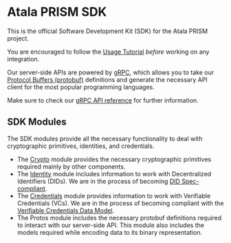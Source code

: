 # Atala PRISM SDK
This is the official Software Development Kit (SDK) for the Atala PRISM project.

You are encouraged to follow the [Usage Tutorial](wiki/usage-tutorial) *before* working on any integration.

Our server-side APIs are powered by [gRPC](https://grpc.io), which allows you to take our [Protocol Buffers (protobuf)](https://developers.google.com/protocol-buffers/) definitions and generate the necessary API client for the most popular programming languages.

Make sure to check our [gRPC API reference](wiki/grpc/grpc-api) for further information.

## SDK Modules
The SDK modules provide all the necessary functionality to deal with cryptographic primitives, identities, and credentials.

* The [Crypto](wiki/modules/crypto) module provides the necessary cryptographic primitives required mainly by other components.
* The [Identity](wiki/modules/identity) module includes information to work with Decentralized Identifiers (DIDs). We are in the process of becoming [DID Spec-compliant](https://w3c-ccg.github.io/did-spec/).
* The [Credentials](wiki/modules/credentials) module provides information to work with Verifiable Credentials (VCs). We are in the process of becoming compliant with the [Verifiable Credentials Data Model](https://w3c.github.io/vc-data-model/).
* The Protos module includes the necessary protobuf definitions required to interact with our server-side API. This module also includes the models required while encoding data to its binary representation.
